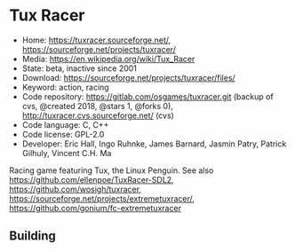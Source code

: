 # Tux Racer

- Home: https://tuxracer.sourceforge.net/, https://sourceforge.net/projects/tuxracer/
- Media: https://en.wikipedia.org/wiki/Tux_Racer
- State: beta, inactive since 2001
- Download: https://sourceforge.net/projects/tuxracer/files/
- Keyword: action, racing
- Code repository: https://gitlab.com/osgames/tuxracer.git (backup of cvs, @created 2018, @stars 1, @forks 0), http://tuxracer.cvs.sourceforge.net/ (cvs)
- Code language: C, C++
- Code license: GPL-2.0
- Developer: Eric Hall, Ingo Ruhnke, James Barnard, Jasmin Patry, Patrick Gilhuly, Vincent C.H. Ma

Racing game featuring Tux, the Linux Penguin.
See also https://github.com/ellenpoe/TuxRacer-SDL2, https://github.com/wosigh/tuxracer, https://sourceforge.net/projects/extremetuxracer/, https://github.com/gonium/fc-extremetuxracer

## Building

